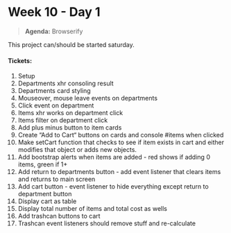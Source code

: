 # Week 10 - Day 1

> **Agenda:** Browserify

This project can/should be started saturday.

#### Tickets:
1. Setup
2. Departments xhr consoling result
3. Departments card styling
4. Mouseover, mouse leave events on departments
5. Click event on department
6. Items xhr works on department click
7. Items filter on department click
8. Add plus minus button to item cards
9. Create “Add to Cart“ buttons on cards and console #items when clicked
10. Make setCart function that checks to see if item exists in cart and either modifies that object or adds new objects.
11. Add bootstrap alerts when items are added - red shows if adding 0 items, green if 1+
12. Add return to departments button - add event listener that clears items and returns to main screen
13. Add cart button - event listener to hide everything except return to department button
14. Display cart as table
15. Display total number of items and total cost as wells
16. Add trashcan buttons to cart
17. Trashcan event listeners should remove stuff and re-calculate